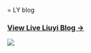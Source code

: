 = LY blog     

### [View Live Liuyi Blog &rarr;](https://kiwei.me)

![](http://kiwei.me/img/blog-desktop.jpg)
